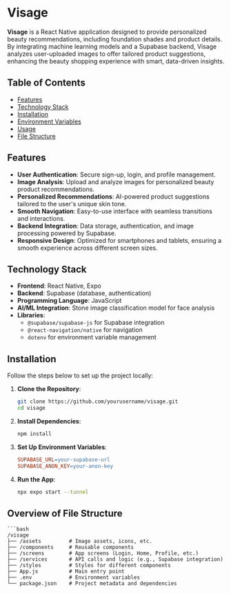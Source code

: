 # Visage

**Visage** is a React Native application designed to provide personalized beauty recommendations, including foundation shades and product details. By integrating machine learning models and a Supabase backend, Visage analyzes user-uploaded images to offer tailored product suggestions, enhancing the beauty shopping experience with smart, data-driven insights.

## Table of Contents

- [Features](#features)
- [Technology Stack](#technology-stack)
- [Installation](#installation)
- [Environment Variables](#environment-variables)
- [Usage](#usage)
- [File Structure](#file-structure)


## Features

- **User Authentication**: Secure sign-up, login, and profile management.
- **Image Analysis**: Upload and analyze images for personalized beauty product recommendations.
- **Personalized Recommendations**: AI-powered product suggestions tailored to the user's unique skin tone.
- **Smooth Navigation**: Easy-to-use interface with seamless transitions and interactions.
- **Backend Integration**: Data storage, authentication, and image processing powered by Supabase.
- **Responsive Design**: Optimized for smartphones and tablets, ensuring a smooth experience across different screen sizes.

## Technology Stack

- **Frontend**: React Native, Expo
- **Backend**: Supabase (database, authentication)
- **Programming Language**: JavaScript
- **AI/ML Integration**: Stone image classification model for face analysis
- **Libraries**:
  - `@supabase/supabase-js` for Supabase integration
  - `@react-navigation/native` for navigation
  - `dotenv` for environment variable management

## Installation

Follow the steps below to set up the project locally:

1. **Clone the Repository**:
   ```bash
   git clone https://github.com/yourusername/visage.git
   cd visage
   ```
2. **Install Dependencies**:
   ```bash
   npm install
   ```
3. **Set Up Environment Variables**:
   ```makefile
   SUPABASE_URL=your-supabase-url
   SUPABASE_ANON_KEY=your-anon-key
   ```
4. **Run the App**:
   ```bash
   npx expo start --tunnel
   ```

## Overview of File Structure

    ```bash
    /visage
    ├── /assets         # Image assets, icons, etc.
    ├── /components     # Reusable components
    ├── /screens        # App screens (Login, Home, Profile, etc.)
    ├── /services       # API calls and logic (e.g., Supabase integration)
    ├── /styles         # Styles for different components
    ├── App.js          # Main entry point
    ├── .env            # Environment variables
    └── package.json    # Project metadata and dependencies
